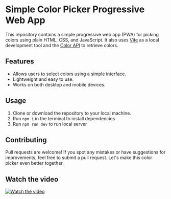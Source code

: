 # Simple Color Picker Progressive Web App
This repository contains a simple progressive web app (PWA) for picking colors using plain HTML, CSS, and JavaScript. 
It also uses [Vite](https://vitejs.dev/) as a local development tool and the [Color API](https://www.thecolorapi.com/) to retrieve colors. 

## Features
- Allows users to select colors using a simple interface.
- Lightweight and easy to use.
- Works on both desktop and mobile devices.

## Usage
1. Clone or download the repository to your local machine.
2. Run `npm i` in the terminal to install dependencies
3. Run `npm run dev` to run local server

## Contributing
Pull requests are welcome! If you spot any mistakes or have suggestions for improvements, feel free to submit a pull request. Let's make this color picker even better together.

## Watch the video
[![Watch the video](https://img.youtube.com/vi/IyfKLHT_VP0/maxresdefault.jpg)](https://youtu.be/IyfKLHT_VP0?si=Ug-Fg-_IZGNMzGkT)
